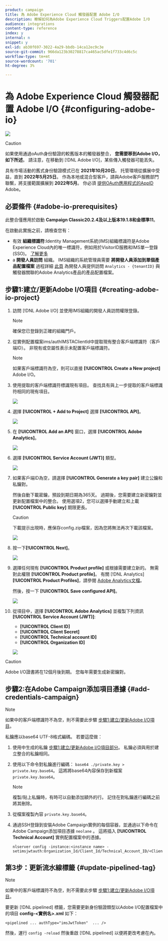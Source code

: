 ```yaml
---
product: campaign
title: 為 Adobe Experience Cloud 觸發器配置 Adobe I/O
description: 瞭解如何為Adobe Experience Cloud Triggers配置Adobe I/O
audience: integrations
content-type: reference
index: y
internal: n
snippet: y
exl-id: ab30f697-3022-4a29-bbdb-14ca12ec9c3e
source-git-commit: 966da123b30278817ca465ac5dfe1f733c4d6c5c
workflow-type: tm+mt
source-wordcount: '701'
ht-degree: 3%

---
```


# 為 Adobe Experience Cloud 觸發器配置 Adobe I/O {#configuring-adobe-io}

![](../../assets/v7-only.svg)

>[!CAUTION]
>
>如果使用通過oAuth身份驗證的較舊版本的觸發器整合， **您需要移到Adobe I/O，如下所述**。
>請注意，在移動到 [!DNL Adobe I/O]，某些傳入觸發器可能丟失。
>
>具有市場活動的舊式身份驗證模式已在 **2021年10月20日**。 托管環境從擴展中受益，直到 **2022年5月25日**。 作為本地或混合型客戶，請與Adobe客戶服務部門聯繫，將支援範圍擴展到 **2022年5月**。 你必須 [提供OAuth應用程式的AppID](../../integrations/using/configuring-pipeline.md?lang=en#step-optional) Adobe。

## 必要條件 {#adobe-io-prerequisites}

此整合僅應用於啟動 **Campaign Classic20.2.4及以上版本19.1.8和金標準11**。

在啟動此實施之前，請檢查您有：

* 有效 **組織標識符**:Identity Management系統(IMS)組織標識符是Adobe Experience Cloud內的唯一標識符，例如用於VisitorID服務和IMS單一登錄(SSO)。 [了解更多](https://experienceleague.adobe.com/docs/core-services/interface/manage-users-and-products/organizations.html)
* a **開發人員訪問** 組織。 IMS組織的系統管理員需要 **將開發人員添加到單個產品配置檔案** 過程詳細 [此頁](https://helpx.adobe.com/enterprise/admin-guide.html/enterprise/using/manage-developers.ug.html) 為開發人員提供訪問 `Analytics - {tenantID}` 與觸發器關聯的Adobe Analytics產品的產品配置檔案。

## 步驟1:建立/更新Adobe I/O項目 {#creating-adobe-io-project}

1. 訪問 [!DNL Adobe I/O] 並使用IMS組織的開發人員訪問權限登錄。

   >[!NOTE]
   >
   > 確保您已登錄到正確的組織門戶。

1. 從實例配置檔案ims/authIMSTAClientId中提取現有整合客戶端標識符（客戶端ID）。 非現有或空屬性表示未配置客戶端標識符。

   >[!NOTE]
   >
   >如果客戶端標識符為空，則可以直接 **[!UICONTROL Create a New project]** Adobe I/O。

1. 使用提取的客戶端標識符標識現有項目。 查找具有與上一步提取的客戶端標識符相同的現有項目。

   ![](assets/do-not-localize/adobe_io_8.png)

1. 選擇 **[!UICONTROL + Add to Project]** 選擇 **[!UICONTROL API]**。

   ![](assets/do-not-localize/adobe_io_1.png)

1. 在 **[!UICONTROL Add an API]** 窗口，選擇 **[!UICONTROL Adobe Analytics]**。

   ![](assets/do-not-localize/adobe_io_2.png)

1. 選擇 **[!UICONTROL Service Account (JWT)]** 類型。

   ![](assets/do-not-localize/adobe_io_3.png)

1. 如果客戶端ID為空，請選擇 **[!UICONTROL Generate a key pair]** 建立公鑰和私鑰對。

   然後自動下載密鑰，預設到期日期為365天。 過期後，您需要建立新密鑰對並更新配置檔案中的整合。 使用選項2，您可以選擇手動建立和上載 **[!UICONTROL Public key]** 期限更長。

   >[!CAUTION]
   >
   >下載提示出現時，應保存config.zip檔案，因為您將無法再次下載該檔案。

   ![](assets/do-not-localize/adobe_io_4.png)

1. 按一下&#x200B;**[!UICONTROL Next]**。

   ![](assets/do-not-localize/adobe_io_5.png)

1. 選擇任何現有 **[!UICONTROL Product profile]** 或根據需要建立新的。 無需對此權限 **[!UICONTROL Product profile]**。 有關 [!DNL Analytics] **[!UICONTROL Product Profiles]**，請參閱 [Adobe Analytics文檔](https://experienceleague.adobe.com/docs/analytics/admin/admin-console/home.html#admin-console)。

   然後，按一下 **[!UICONTROL Save configured API]**。

   ![](assets/do-not-localize/adobe_io_6.png)

1. 從項目中，選擇 **[!UICONTROL Adobe Analytics]** 並複製下列資訊 **[!UICONTROL Service Account (JWT)]**:

   * **[!UICONTROL Client ID]**
   * **[!UICONTROL Client Secret]**
   * **[!UICONTROL Technical account ID]**
   * **[!UICONTROL Organization ID]**

   ![](assets/do-not-localize/adobe_io_7.png)

>[!CAUTION]
>
>Adobe I/O證書將在12個月後到期。 您每年需要生成新密鑰對。

## 步驟2:在Adobe Campaign添加項目憑據 {#add-credentials-campaign}

>[!NOTE]
>
>如果中的客戶端標識符不為空，則不需要此步驟 [步驟1:建立/更新Adobe I/O項目](#creating-adobe-io-project)。

私鑰應以base64 UTF-8格式編碼。 若要這麼做：

1. 使用中生成的私鑰 [步驟1:建立/更新Adobe I/O項目部分](#creating-adobe-io-project)。 私鑰必須與用於建立整合的私鑰相同。

1. 使用以下命令對私鑰進行編碼： `base64 ./private.key > private.key.base64`。 這將將base64內容保存到新檔案 `private.key.base64`。

   >[!NOTE]
   >
   >複製/貼上私鑰時，有時可以自動添加額外的行。 記住在對私鑰進行編碼之前將其刪除。

1. 從檔案複製內容 `private.key.base64`。

1. 通過SSH登錄到安裝Adobe Campaign實例的每個容器，並通過以下命令在Adobe Campaign添加項目憑據 `neolane` 。 這將插入 **[!UICONTROL Technical Account]** 實例配置檔案中的憑據。

   ```
   nlserver config -instance:<instance name> -setimsjwtauth:Organization_Id/Client_Id/Technical_Account_ID/<Client_Secret>/<Base64_encoded_Private_Key>
   ```

## 第3步：更新流水線標籤 {#update-pipelined-tag}

>[!NOTE]
>
>如果中的客戶端標識符不為空，則不需要此步驟 [步驟1:建立/更新Adobe I/O項目](#creating-adobe-io-project)。

要更新 [!DNL pipelined] 標籤，您需要更新身份驗證類型以Adobe I/O配置檔案中的項目 **config-&lt;實例名>.xml** 如下：

```
<pipelined ... authType="imsJwtToken"  ... />
```

然後，運行 `config -reload` 然後重啟 [!DNL pipelined] 以便將更改考慮在內。
